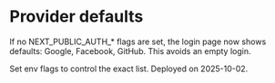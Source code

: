 # Provider defaults

If no NEXT_PUBLIC_AUTH_* flags are set, the login page now shows defaults: Google, Facebook, GitHub.
This avoids an empty login.

Set env flags to control the exact list. Deployed on 2025-10-02.
